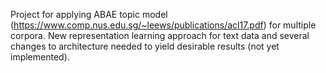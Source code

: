 Project for applying ABAE topic model (https://www.comp.nus.edu.sg/~leews/publications/acl17.pdf) for multiple corpora. New representation learning approach for text data and several changes to architecture needed to yield desirable results (not yet implemented).
